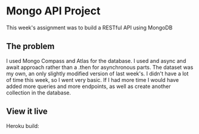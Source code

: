 # Mongo API Project

This week's assignment was to build a RESTful API using MongoDB

## The problem

I used Mongo Compass and Atlas for the database. I used and async and await approach rather than a .then for asynchronous parts. The dataset was my own, an only slightly modified version of last week's. I didn't have a lot of time this week, so I went very basic. If I had more time I would have added more queries and more endpoints, as well as create another collection in the database.

## View it live

Heroku build:

